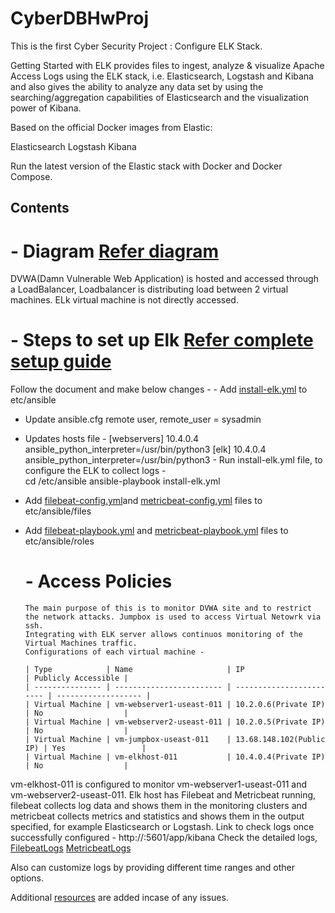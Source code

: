 # CyberDBHwProj
This is the first Cyber Security Project : Configure ELK Stack.

Getting Started with ELK provides files to ingest, analyze & visualize Apache Access Logs using the ELK stack, i.e. Elasticsearch, Logstash and Kibana and also gives the ability to analyze any data set by using the searching/aggregation capabilities of Elasticsearch and the visualization power of Kibana.

Based on the official Docker images from Elastic:

Elasticsearch
Logstash
Kibana

Run the latest version of the Elastic stack with Docker and Docker Compose.


## Contents
   # - **Diagram** [Refer diagram](../main/Diagrams/ELKProject.png)
   DVWA(Damn Vulnerable Web Application) is hosted and accessed through a LoadBalancer, Loadbalancer is distributing load between 2 virtual machines.
   ELk virtual machine is not directly accessed.
   # - **Steps to set up Elk** [Refer complete setup guide](../main/Resources/Elk%20Commands.pdf)
   Follow the document and make below changes - 
    - Add [install-elk.yml](../main/ConfigFiles/config/install-elk.yml) to 
    etc/ansible
   - Update ansible.cfg remote user, remote_user = sysadmin
   - Updates hosts file - 
            [webservers]
            10.4.0.4 ansible_python_interpreter=/usr/bin/python3
            [elk]
            10.4.0.4 ansible_python_interpreter=/usr/bin/python3
    - Run install-elk.yml file, to configure the ELK to collect logs -  
      cd /etc/ansible
      ansible-playbook install-elk.yml
 
  - Add [filebeat-config.yml](../main/ConfigFiles/config/filebeat-config.yml)and [metricbeat-config.yml](../main/ConfigFiles/config/metricbeat-config.yml) files to 
    etc/ansible/files
  - Add [filebeat-playbook.yml](../main/ConfigFiles/Playbooks/filebeat-playbook.yml) and [metricbeat-playbook.yml](../main/ConfigFiles/Playbooks/metricbeat-playbook.yml) files to 
    etc/ansible/roles
    # - Access Policies 
        The main purpose of this is to monitor DVWA site and to restrict the network attacks. Jumpbox is used to access Virtual Netowrk via ssh.
        Integrating with ELK server allows continuos monitoring of the Virtual Machines traffic. 
        Configurations of each virtual machine -
        
        | Type            | Name                     | IP                       | Publicly Accessible |
        | --------------- | ------------------------ | ------------------------ | ------------------- |
        | Virtual Machine | vm-webserver1-useast-011 | 10.2.0.6(Private IP)     | No                  |
        | Virtual Machine | vm-webserver2-useast-011 | 10.2.0.5(Private IP)     | No                  |
        | Virtual Machine | vm-jumpbox-useast-011    | 13.68.148.102(Public IP) | Yes                 |
        | Virtual Machine | vm-elkhost-011           | 10.4.0.4(Private IP)     | No                  |

  vm-elkhost-011 is configured to monitor vm-webserver1-useast-011 and vm-webserver2-useast-011.
  Elk host has Filebeat and Metricbeat running, filebeat collects log data and shows them in the monitoring clusters and metricbeat collects metrics and statistics and shows them in the output specified, for example Elasticsearch or Logstash. 
  Link to check logs once successfully configured - http://<IP>:5601/app/kibana
  Check the detailed logs, 
   [FilebeatLogs](../main/LogFiles/FilebeatLogs.pdf)
   [MetricbeatLogs](../main/LogFiles/MetricbeatLogs.pdf)
   
   Also can customize logs by providing different time ranges and other options.
  
   Additional  [resources](../main/Resources) are added incase of any issues.

